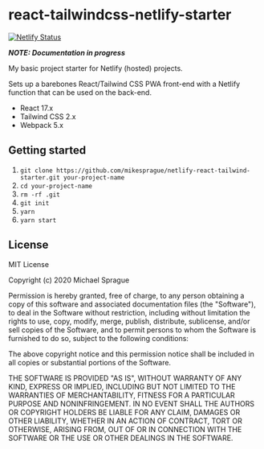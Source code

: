 # react-tailwindcss-netlify-starter 

[![Netlify Status](https://api.netlify.com/api/v1/badges/538d34a9-928d-4e3a-813b-367e697aa6c1/deploy-status)](https://app.netlify.com/sites/react-tailwindcss-netlify-starter/deploys)

_**NOTE: Documentation in progress**_

My basic project starter for Netlify (hosted) projects.

Sets up a barebones React/Tailwind CSS PWA front-end with a Netlify function that can be used on the back-end.

- React 17.x
- Tailwind CSS 2.x
- Webpack 5.x

## Getting started

1. `git clone https://github.com/mikesprague/netlify-react-tailwind-starter.git your-project-name`
1. `cd your-project-name`
1. `rm -rf .git`
1. `git init`
1. `yarn`
1. `yarn start`

## License

MIT License

Copyright (c) 2020 Michael Sprague

Permission is hereby granted, free of charge, to any person obtaining a copy
of this software and associated documentation files (the "Software"), to deal
in the Software without restriction, including without limitation the rights
to use, copy, modify, merge, publish, distribute, sublicense, and/or sell
copies of the Software, and to permit persons to whom the Software is
furnished to do so, subject to the following conditions:

The above copyright notice and this permission notice shall be included in all
copies or substantial portions of the Software.

THE SOFTWARE IS PROVIDED "AS IS", WITHOUT WARRANTY OF ANY KIND, EXPRESS OR
IMPLIED, INCLUDING BUT NOT LIMITED TO THE WARRANTIES OF MERCHANTABILITY,
FITNESS FOR A PARTICULAR PURPOSE AND NONINFRINGEMENT. IN NO EVENT SHALL THE
AUTHORS OR COPYRIGHT HOLDERS BE LIABLE FOR ANY CLAIM, DAMAGES OR OTHER
LIABILITY, WHETHER IN AN ACTION OF CONTRACT, TORT OR OTHERWISE, ARISING FROM,
OUT OF OR IN CONNECTION WITH THE SOFTWARE OR THE USE OR OTHER DEALINGS IN THE
SOFTWARE.
